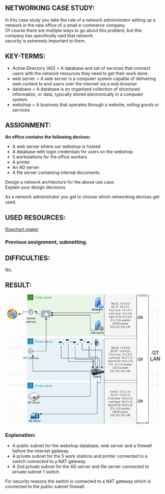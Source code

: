 ## NETWORKING CASE STUDY:

In this case study you take the role of a network administrator setting up a network in the new office of a small e-commerce company.  
Of course there are multiple ways to go about this problem, but this company has specifically said that network  
security is extremely important to them.

## KEY-TERMS:

* Active Directory (AD) = A database and set of services that connect users with the network resources they need to get their work done. 
* web server = A web server is a computer system capable of delivering web content to end users over the internet via a web browser.
* database = A database is an organized collection of structured information, or data, typically stored electronically in a computer system.
* webshop = A business that operates through a website, selling goods or services.

## ASSIGNMENT:

**An office contains the following devices:**
* A web server where our webshop is hosted
* A database with login credentials for users on the webshop
* 5 workstations for the office workers
* A printer
* An AD server
* A file server containing internal documents  

Design a network architecture for the above use case.  
Explain your design decisions  

As a network administrator you get to choose which networking devices get used.  


## USED RESOURCES:
[flowchart-maker](https://app.diagrams.net/)

### Previous assignment, subnetting.

## DIFFICULTIES:

No.

## RESULT:

![NTW-case-study](../00_includes/Networking/NTW7.0case-study.png)

### Explanation:

* A public subnet for the webshop database, web server and a firewall before the internet gateway.
* A private subnet for the 5 work stations and printer connected to a switch connected to a NAT gateway.
* A 2nd private subnet for the AD server and file server connected to private subnet 1 switch.

For security reasons the switch is connected to a NAT gateway which is connected to the public subnet firewall.  